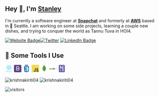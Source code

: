 <h2>Hey 👋, I'm <a href="https://stanleylim.me/">Stanley</a></h2>

<p>I'm currently a software engineer at <strong><a href="https://www.snapchat.com/">Snapchat</a></strong> and formerly at <strong><a href="https://aws.amazon.com/">AWS</a></strong> based in 🌁 Seattle. I am working on some side projects, learning a couple new dishes, and trying to conquer the world as Tannu Tuva in HOI4.</p>

<p><a href="https://stanleylim.me"><img src="https://img.shields.io/badge/-krishnakiriti04?style=flat-square&amp;labelColor=4E69C8&amp;logo=Firefox&amp;link=https://krishnakiriti04.github.io/myportfolio/" alt="Website Badge"></a></a><a href="https://twitter.com/intent/tweet?text=Wow:&url=https%3A%2F%2Fwww.linkedin.com%2Fin%2Fkrishna-kireeti-mamidi%2F"><img alt="Twitter" src="https://img.shields.io/twitter/url?color=blue&label=krishna%20kireeti&logo=linkedin&style=flat-square&url=https%3A%2F%2Fwww.linkedin.com%2Fin%2Fkrishna-kireeti-mamidi%2F"></a> <a href="https://www.linkedin.com/in/krishna-kireeti-mamidi/"><img src="https://img.shields.io/badge/-@krishna-kireeti-mamidi?style=flat-square&amp;labelColor=0077B5&amp;logo=LinkedIn&amp;link=https://www.linkedin.com/in/krishna-kireeti-mamidi/" alt="LinkedIn Badge"></a></p>

<!--
**krishnakiriti04/krishnakiriti04** is a ✨ _special_ ✨ repository because its `README.md` (this file) appears on your GitHub profile.-->
<!-- 
- Passionate web developer with experience in React Node MongoDB.
- 🔭 I’m currently working on ... Ecommerce website using React, Redux, Commerce Js and Firebase.
- 🌱 I’m currently learning ... Firebase
- 👯 I’m looking to collaborate on ...MERN and MEAN Stack applications 
- 📫 How to reach me: ...[Linkedin](https://www.linkedin.com/in/krishna-kireeti-mamidi/) -->

<h2>🚀 Some Tools I Use</h2>
<p align="left">
<img src="https://raw.githubusercontent.com/devicons/devicon/master/icons/react/react-original-wordmark.svg" alt="react" width="25" height="25" />
<img src="https://raw.githubusercontent.com/devicons/devicon/master/icons/bootstrap/bootstrap-plain.svg" alt="bootstrap" width="25" height="25" />
<img src="https://raw.githubusercontent.com/devicons/devicon/master/icons/css3/css3-original-wordmark.svg" alt="css3" width="25" height="25" />
<img src="https://raw.githubusercontent.com/devicons/devicon/master/icons/javascript/javascript-original.svg" alt="javascript" width="25" height="25" />
<!-- <img src="https://raw.githubusercontent.com/devicons/devicon/master/icons/typescript/typescript-original.svg" alt="typescript" width="25" height="25" /> -->
<img src="https://raw.githubusercontent.com/devicons/devicon/master/icons/mongodb/mongodb-original.svg" alt="mongodb" width="25" height="25" />
<img src="https://raw.githubusercontent.com/devicons/devicon/master/icons/nodejs/nodejs-original-wordmark.svg" alt="nodejs" width="25" height="25" />
<img src="https://raw.githubusercontent.com/devicons/devicon/master/icons/heroku/heroku-plain.svg" alt="heroku" width="25" height="25" />
</p>
<img src="https://github-readme-stats.vercel.app/api?username=krishnakiriti04&show_icons=true&count_private=true&theme=tokyonight?hide=contribs,prs,issues" alt="krishnakiriti04" />
<img src="https://github-readme-stats.vercel.app/api/top-langs/?username=krishnakiriti04&layout=compact" alt="krishnakiriti04" />
<!-- [![Top Langs](https://github-readme-stats.vercel.app/api/top-langs/?username=krishnakiriti04&layout=compact)](https://github.com/krishnakiriti04/github-readme-stats) -->
<p><img src="https://visitor-badge.glitch.me/badge?page_id=krishnakiriti04.krishnakiriti04" alt="visitors"></p>
